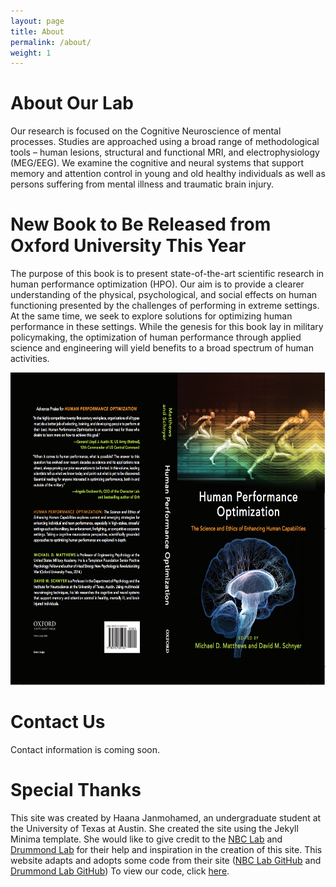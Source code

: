 ```yaml
---
layout: page
title: About
permalink: /about/
weight: 1
---
```

# About Our Lab

Our research is focused on the Cognitive Neuroscience of mental processes. Studies are approached using a broad range of methodological tools – human lesions, structural and functional MRI, and electrophysiology (MEG/EEG). We examine the cognitive and neural systems that support memory and attention control in young and old healthy individuals as well as persons suffering from mental illness and traumatic brain injury.

# New Book to Be Released from Oxford University This Year

The purpose of this book is to present state-of-the-art scientific research in human performance optimization (HPO). Our aim is to provide a clearer understanding of the physical, psychological, and social effects on human functioning presented by the challenges of performing in extreme settings. At the same time, we seek to explore solutions for optimizing human performance in these settings. While the genesis for this book lay in military policymaking, the optimization of human performance through applied science and engineering will yield benefits to a broad spectrum of human activities.

<img src="/assets/HPO_book.jpg" alt="Oxford Book" height="500" width="550">

# Contact Us

Contact information is coming soon.

# Special Thanks

This site was created by Haana Janmohamed, an undergraduate student at the University of Texas at Austin. She created the site using the Jekyll Minima template. She would like to give credit to the [NBC Lab](https://nbclab.github.io/) and [Drummond Lab](http://drummondlab.org/) for their help and inspiration in the creation of this site. This website adapts and adopts some code from their site ([NBC Lab GitHub](https://github.com/NBCLab/NBCLab.github.io) and [Drummond Lab GitHub](https://github.com/drummondlab/drummondlab.github.io)) To view our code, click [here](https://github.com/UTCogNeuroLab/UTCogNeuroLab.github.io).

